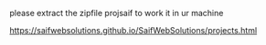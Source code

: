 please extract the zipfile projsaif to work it in ur machine 


https://saifwebsolutions.github.io/SaifWebSolutions/projects.html
